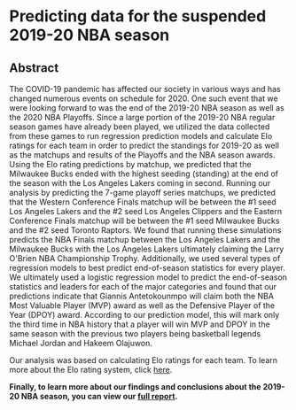 # Predicting data for the suspended 2019-20 NBA season


## Abstract

The COVID-19 pandemic has affected our society in various ways and has changed numerous events on schedule for 2020. One such event that we were looking forward to was the end of the 2019-20 NBA season as well as the 2020 NBA Playoffs. Since a large portion of the 2019-20 NBA regular season games have already been played, we utilized the data collected from these games to run regression prediction models and calculate Elo ratings for each team in order to predict the standings for 2019-20 as well as the matchups and results of the Playoffs and the NBA season awards. Using the Elo rating predictions by matchup, we predicted that the Milwaukee Bucks ended with the highest seeding (standing) at the end of the season with the Los Angeles Lakers coming in second. Running our analysis by predicting the 7-game playoff series matchups, we predicted that the Western Conference Finals matchup will be between the #1 seed Los Angeles Lakers and the #2 seed Los Angeles Clippers and the Eastern Conference Finals matchup will be between the #1 seed Milwaukee Bucks and the #2 seed Toronto Raptors. We found that running these simulations predicts the NBA Finals matchup between the Los Angeles Lakers and the Milwaukee Bucks with the Los Angeles Lakers ultimately claiming the Larry O'Brien NBA Championship Trophy. Additionally, we used several types of regression models to best predict end-of-season statistics for every player. We ultimately used a logistic regression model to predict the end-of-season statistics and leaders for each of the major categories and found that our predictions indicate that Giannis Antetokounmpo will claim both the NBA Most Valuable Player (MVP) award as well as the Defensive Player of the Year (DPOY) award. According to our prediction model, this will mark only the third time in NBA history that a player will win MVP and DPOY in the same season with the previous two players being basketball legends Michael Jordan and Hakeem Olajuwon.


Our analysis was based on calculating Elo ratings for each team. To learn more about the Elo rating system, click [here](https://en.wikipedia.org/wiki/Elo_rating_system).

**Finally, to learn more about our findings and conclusions about the 2019-20 NBA season, you can view our [full report](https://github.com/RSaravanan17/nba-suspended-season-predictions/blob/master/report.Rmd).**